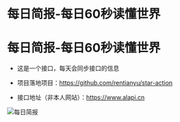 # 每日简报-每日60秒读懂世界


# 每日简报-每日60秒读懂世界

- 这是一个接口，每天会同步接口的信息

- 项目落地项目：https://github.com/rentianyu/star-action

- 接口地址（非本人网站）：https://www.alapi.cn

  

<div>
 <img src="https://p.xbta.cc/https://raw.githubusercontent.com/rentianyu/star-action/main/60/60.png" alt="每日简报">
</div>

